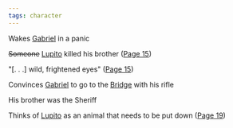 ```yaml
---
tags: character
---
```

Wakes [Gabriel](</MárezFamily/GabrielandMariaMárez.md#Gabriel Márez>) in a panic

~~Someone~~ [Lupito](</Lupito.md>) killed his brother ([Page 15](</BMU.md#page=27>))

"\[. . .\] wild, frightened eyes" ([Page 15](</BMU.md#page=27>))

Convinces [Gabriel](</MárezFamily/GabrielandMariaMárez.md#Gabriel Márez>) to go to the [Bridge](</Symbols/Bridge.md>) with his rifle

His brother was the Sheriff

Thinks of [Lupito](</Lupito.md>) as an animal that needs to be put down ([Page 19](</BMU.md#page=31>))